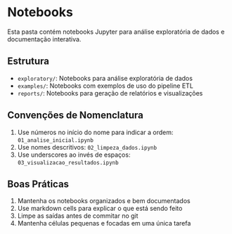 # Notebooks

Esta pasta contém notebooks Jupyter para análise exploratória de dados e documentação interativa.

## Estrutura

- `exploratory/`: Notebooks para análise exploratória de dados
- `examples/`: Notebooks com exemplos de uso do pipeline ETL
- `reports/`: Notebooks para geração de relatórios e visualizações

## Convenções de Nomenclatura

1. Use números no início do nome para indicar a ordem: `01_analise_inicial.ipynb`
2. Use nomes descritivos: `02_limpeza_dados.ipynb`
3. Use underscores ao invés de espaços: `03_visualizacao_resultados.ipynb`

## Boas Práticas

1. Mantenha os notebooks organizados e bem documentados
2. Use markdown cells para explicar o que está sendo feito
3. Limpe as saídas antes de commitar no git
4. Mantenha células pequenas e focadas em uma única tarefa
